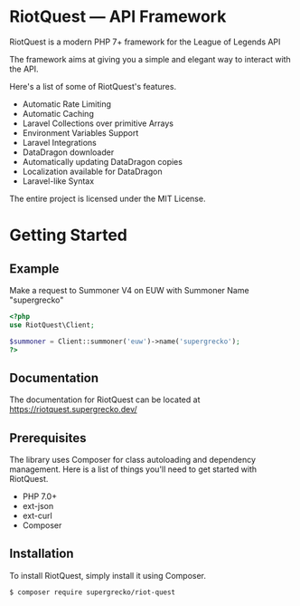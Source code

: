 # RiotQuest &mdash; API Framework

RiotQuest is a modern PHP 7+ framework for the League of Legends API

The framework aims at giving you a simple and elegant way to interact with the API.

Here's a list of some of RiotQuest's features.

- Automatic Rate Limiting
- Automatic Caching
- Laravel Collections over primitive Arrays
- Environment Variables Support
- Laravel Integrations
- DataDragon downloader
- Automatically updating DataDragon copies
- Localization available for DataDragon
- Laravel-like Syntax


The entire project is licensed under the MIT License.

# Getting Started

## Example

Make a request to Summoner V4 on EUW with Summoner Name "supergrecko"

```php
<?php
use RiotQuest\Client;

$summoner = Client::summoner('euw')->name('supergrecko');
?>
```

## Documentation

The documentation for RiotQuest can be located at https://riotquest.supergrecko.dev/


## Prerequisites

The library uses Composer for class autoloading and dependency management. Here is a list of things you'll need to get started with RiotQuest.

- PHP 7.0+
- ext-json
- ext-curl
- Composer

## Installation

To install RiotQuest, simply install it using Composer.

```bash
$ composer require supergrecko/riot-quest
```